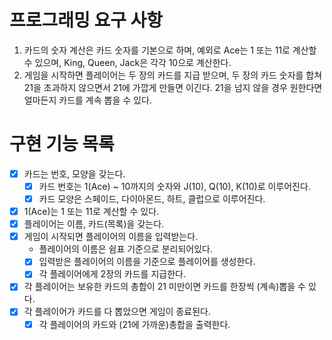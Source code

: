 # 프로그래밍 요구 사항

1. 카드의 숫자 계산은 카드 숫자를 기본으로 하며, 예외로 Ace는 1 또는 11로 계산할 수 있으며, King, Queen, Jack은 각각 10으로 계산한다.
2. 게임을 시작하면 플레이어는 두 장의 카드를 지급 받으며, 두 장의 카드 숫자를 합쳐 21을 초과하지 않으면서 21에 가깝게 만들면 이긴다. 21을 넘지 않을 경우 원한다면 얼마든지 카드를 계속 뽑을 수 있다.

# 구현 기능 목록

- [x] 카드는 번호, 모양을 갖는다.
  - [x] 카드 번호는 1(Ace) ~ 10까지의 숫자와 J(10), Q(10), K(10)로 이루어진다.
  - [x] 카드 모양은 스페이드, 다이아몬드, 하트, 클럽으로 이루어진다.
- [x] 1(Ace)는 1 또는 11로 계산할 수 있다.
- [x] 플레이어는 이름, 카드(목록)을 갖는다.
- [x] 게임이 시작되면 플레이어의 이름을 입력받는다.
  - 플레이어의 이름은 쉼표 기준으로 분리되어있다.
  - [x] 입력받은 플레이어의 이름을 기준으로 플레이어를 생성한다.
  - [x] 각 플레이어에게 2장의 카드를 지급한다.
- [x] 각 플레이어는 보유한 카드의 총합이 21 미만이면 카드를 한장씩 (계속)뽑을 수 있다.
- [x] 각 플레이어가 카드를 다 뽑았으면 게임이 종료된다.
  - [x] 각 플레이어의 카드와 (21에 가까운)총합을 출력한다.
